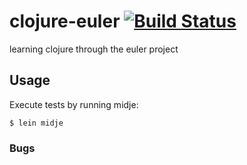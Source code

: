 clojure-euler [![Build Status](https://travis-ci.org/plasma147/clojure-euler.svg?branch=master)](https://travis-ci.org/plasma147/clojure-euler)
=============

learning clojure through the euler project 
## Usage

Execute tests by running midje: 

    $ lein midje

### Bugs




